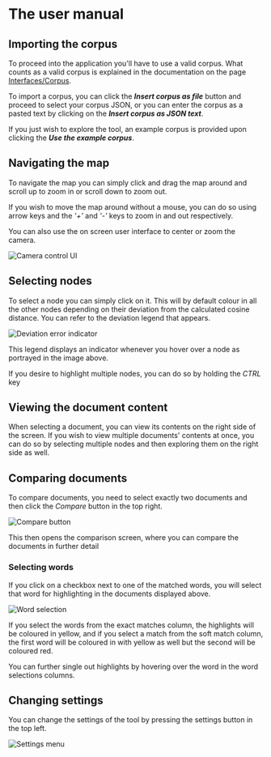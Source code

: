 # The user manual

## Importing the corpus
To proceed into the application you'll have to use a valid corpus. 
What counts as a valid corpus is explained in the documentation on the page 
[Interfaces/Corpus](https://www.fi.muni.cz/~xpetr2/document-maps/documentation/interfaces/Corpus.html).

To import a corpus, you can click the ***Insert corpus as file*** button and proceed to select your 
corpus JSON, or you can enter the corpus as a pasted text by clicking on the ***Insert corpus as JSON text***.

If you just wish to explore the tool, an example corpus is provided upon clicking the ***Use the example corpus***.

## Navigating the map
To navigate the map you can simply click and drag the map around and scroll up to zoom in or scroll down to zoom out.

If you wish to move the map around without a mouse, you can do so using arrow keys and the *'+'* and *'-'* keys to
zoom in and out respectively.

You can also use the on screen user interface to center or zoom the camera.

![Camera control UI](https://raw.githubusercontent.com/xpetr2/document-maps/master/src/assets/camera_controls.jpg "The camera controls")

## Selecting nodes
To select a node you can simply click on it. This will by default colour in all the other nodes depending on their
deviation from the calculated cosine distance. You can refer to the deviation legend that appears.

![Deviation error indicator](https://raw.githubusercontent.com/xpetr2/document-maps/master/src/assets/deviation_error.jpg "The deviation error indicator")

This legend displays an indicator whenever you hover over a node as portrayed in the image above.

If you desire to highlight multiple nodes, you can do so by holding the *CTRL* key

## Viewing the document content
When selecting a document, you can view its contents on the right side of the screen. If you wish to view 
multiple documents' contents at once, you can do so by selecting multiple nodes and then exploring them on
the right side as well.

## Comparing documents
To compare documents, you need to select exactly two documents and then click the *Compare* button in the top right.

![Compare button](https://raw.githubusercontent.com/xpetr2/document-maps/master/src/assets/compare_button.jpg "The compare button")

This then opens the comparison screen, where you can compare the documents in further detail

### Selecting words
If you click on a checkbox next to one of the matched words, you will select that word for highlighting in the documents
displayed above.

![Word selection](https://raw.githubusercontent.com/xpetr2/document-maps/master/src/assets/word_selection.jpg "The word selection")

If you select the words from the exact matches column, the highlights will be coloured in yellow, and if you select
a match from the soft match column, the first word will be coloured in with yellow as well but the second will be
coloured red.

You can further single out highlights by hovering over the word in the word selections columns.

## Changing settings
You can change the settings of the tool by pressing the settings button in the top left.

![Settings menu](https://raw.githubusercontent.com/xpetr2/document-maps/master/src/assets/settings_menu.jpg "Settings menu")
